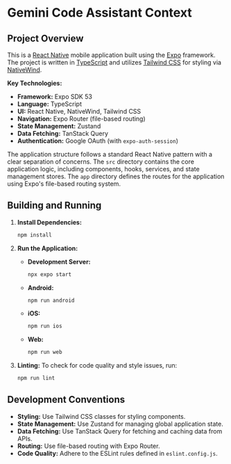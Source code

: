 # Gemini Code Assistant Context

## Project Overview

This is a [React Native](https://reactnative.dev/) mobile application built using the [Expo](https://expo.dev/) framework. The project is written in [TypeScript](https://www.typescriptlang.org/) and utilizes [Tailwind CSS](https://tailwindcss.com/) for styling via [NativeWind](https://www.nativewind.dev/).

**Key Technologies:**

*   **Framework:** Expo SDK 53
*   **Language:** TypeScript
*   **UI:** React Native, NativeWind, Tailwind CSS
*   **Navigation:** Expo Router (file-based routing)
*   **State Management:** Zustand
*   **Data Fetching:** TanStack Query
*   **Authentication:** Google OAuth (with `expo-auth-session`)

The application structure follows a standard React Native pattern with a clear separation of concerns. The `src` directory contains the core application logic, including components, hooks, services, and state management stores. The `app` directory defines the routes for the application using Expo's file-based routing system.

## Building and Running

1.  **Install Dependencies:**
    ```bash
    npm install
    ```

2.  **Run the Application:**
    *   **Development Server:**
        ```bash
        npx expo start
        ```
    *   **Android:**
        ```bash
        npm run android
        ```
    *   **iOS:**
        ```bash
        npm run ios
        ```
    *   **Web:**
        ```bash
        npm run web
        ```

3.  **Linting:**
    To check for code quality and style issues, run:
    ```bash
    npm run lint
    ```

## Development Conventions

*   **Styling:** Use Tailwind CSS classes for styling components.
*   **State Management:** Use Zustand for managing global application state.
*   **Data Fetching:** Use TanStack Query for fetching and caching data from APIs.
*   **Routing:** Use file-based routing with Expo Router.
*   **Code Quality:** Adhere to the ESLint rules defined in `eslint.config.js`.

